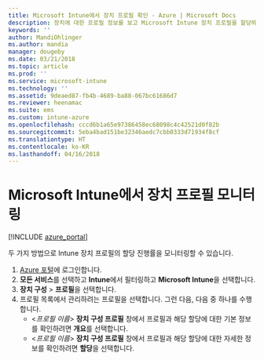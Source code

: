 ```yaml
---
title: Microsoft Intune에서 장치 프로필 확인 - Azure | Microsoft Docs
description: 장치에 대한 프로필 정보를 보고 Microsoft Intune 장치 프로필을 할당하거나 배포한 장치가 표시됩니다.
keywords: ''
author: MandiOhlinger
ms.author: mandia
manager: dougeby
ms.date: 03/21/2018
ms.topic: article
ms.prod: ''
ms.service: microsoft-intune
ms.technology: ''
ms.assetid: 9deaed87-fb4b-4689-ba88-067bc61686d7
ms.reviewer: heenamac
ms.suite: ems
ms.custom: intune-azure
ms.openlocfilehash: cccd6b1a65e97386458ec68098c4c42521d0f82b
ms.sourcegitcommit: 5eba4bad151be32346aedc7cbb0333d71934f8cf
ms.translationtype: HT
ms.contentlocale: ko-KR
ms.lasthandoff: 04/16/2018
---
```

# <a name="monitor-device-profiles-in-microsoft-intune"></a>Microsoft Intune에서 장치 프로필 모니터링

[!INCLUDE [azure_portal](./includes/azure_portal.md)]

두 가지 방법으로 Intune 장치 프로필의 할당 진행률을 모니터링할 수 있습니다.

1. [Azure 포털](https://portal.azure.com)에 로그인합니다.
2. **모든 서비스**를 선택하고 **Intune**에서 필터링하고 **Microsoft Intune**을 선택합니다.
3. **장치 구성** > **프로필**을 선택합니다.
4. 프로필 목록에서 관리하려는 프로필을 선택합니다. 그런 다음, 다음 중 하나를 수행합니다.
    - <*프로필 이름*> **장치 구성 프로필** 창에서 프로필과 해당 할당에 대한 기본 정보를 확인하려면 **개요**를 선택합니다.
    - <*프로필 이름*> **장치 구성 프로필** 창에서 프로필과 해당 할당에 대한 자세한 정보를 확인하려면 **할당**을 선택합니다.
